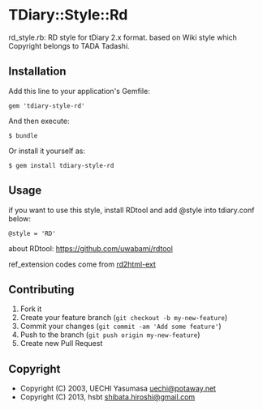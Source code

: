 # TDiary::Style::Rd

rd_style.rb: RD style for tDiary 2.x format. based on Wiki style which Copyright belongs to TADA Tadashi.

## Installation

Add this line to your application's Gemfile:

    gem 'tdiary-style-rd'

And then execute:

    $ bundle

Or install it yourself as:

    $ gem install tdiary-style-rd

## Usage

if you want to use this style, install RDtool and add @style into tdiary.conf below:

    @style = 'RD'

about RDtool: https://github.com/uwabami/rdtool

ref_extension codes come from [rd2html-ext](http://www.rubyist.net/~rubikitch/computer/rd2html-ext/)

## Contributing

1. Fork it
2. Create your feature branch (`git checkout -b my-new-feature`)
3. Commit your changes (`git commit -am 'Add some feature'`)
4. Push to the branch (`git push origin my-new-feature`)
5. Create new Pull Request

## Copyright

 * Copyright (C) 2003, UECHI Yasumasa <uechi@potaway.net>
 * Copyright (C) 2013, hsbt <shibata.hiroshi@gmail.com>
